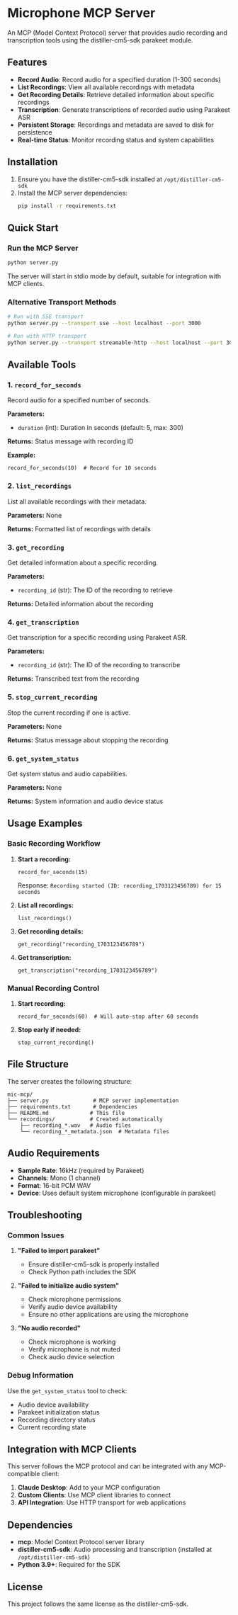 # Microphone MCP Server

An MCP (Model Context Protocol) server that provides audio recording and transcription tools using the distiller-cm5-sdk parakeet module.

## Features

- **Record Audio**: Record audio for a specified duration (1-300 seconds)
- **List Recordings**: View all available recordings with metadata
- **Get Recording Details**: Retrieve detailed information about specific recordings
- **Transcription**: Generate transcriptions of recorded audio using Parakeet ASR
- **Persistent Storage**: Recordings and metadata are saved to disk for persistence
- **Real-time Status**: Monitor recording status and system capabilities

## Installation

1. Ensure you have the distiller-cm5-sdk installed at `/opt/distiller-cm5-sdk`
2. Install the MCP server dependencies:
   ```bash
   pip install -r requirements.txt
   ```

## Quick Start

### Run the MCP Server

```bash
python server.py
```

The server will start in stdio mode by default, suitable for integration with MCP clients.

### Alternative Transport Methods

```bash
# Run with SSE transport
python server.py --transport sse --host localhost --port 3000

# Run with HTTP transport
python server.py --transport streamable-http --host localhost --port 3000
```

## Available Tools

### 1. `record_for_seconds`
Record audio for a specified number of seconds.

**Parameters:**
- `duration` (int): Duration in seconds (default: 5, max: 300)

**Returns:** Status message with recording ID

**Example:**
```
record_for_seconds(10)  # Record for 10 seconds
```

### 2. `list_recordings`
List all available recordings with their metadata.

**Parameters:** None

**Returns:** Formatted list of recordings with details

### 3. `get_recording`
Get detailed information about a specific recording.

**Parameters:**
- `recording_id` (str): The ID of the recording to retrieve

**Returns:** Detailed information about the recording

### 4. `get_transcription`
Get transcription for a specific recording using Parakeet ASR.

**Parameters:**
- `recording_id` (str): The ID of the recording to transcribe

**Returns:** Transcribed text from the recording

### 5. `stop_current_recording`
Stop the current recording if one is active.

**Parameters:** None

**Returns:** Status message about stopping the recording

### 6. `get_system_status`
Get system status and audio capabilities.

**Parameters:** None

**Returns:** System information and audio device status

## Usage Examples

### Basic Recording Workflow

1. **Start a recording:**
   ```
   record_for_seconds(15)
   ```
   Response: `Recording started (ID: recording_1703123456789) for 15 seconds`

2. **List all recordings:**
   ```
   list_recordings()
   ```

3. **Get recording details:**
   ```
   get_recording("recording_1703123456789")
   ```

4. **Get transcription:**
   ```
   get_transcription("recording_1703123456789")
   ```

### Manual Recording Control

1. **Start recording:**
   ```
   record_for_seconds(60)  # Will auto-stop after 60 seconds
   ```

2. **Stop early if needed:**
   ```
   stop_current_recording()
   ```

## File Structure

The server creates the following structure:

```
mic-mcp/
├── server.py              # MCP server implementation
├── requirements.txt       # Dependencies
├── README.md             # This file
└── recordings/           # Created automatically
    ├── recording_*.wav   # Audio files
    └── recording_*_metadata.json  # Metadata files
```

## Audio Requirements

- **Sample Rate**: 16kHz (required by Parakeet)
- **Channels**: Mono (1 channel)
- **Format**: 16-bit PCM WAV
- **Device**: Uses default system microphone (configurable in parakeet)

## Troubleshooting

### Common Issues

1. **"Failed to import parakeet"**
   - Ensure distiller-cm5-sdk is properly installed
   - Check Python path includes the SDK

2. **"Failed to initialize audio system"**
   - Check microphone permissions
   - Verify audio device availability
   - Ensure no other applications are using the microphone

3. **"No audio recorded"**
   - Check microphone is working
   - Verify microphone is not muted
   - Check audio device selection

### Debug Information

Use the `get_system_status` tool to check:
- Audio device availability
- Parakeet initialization status
- Recording directory status
- Current recording state

## Integration with MCP Clients

This server follows the MCP protocol and can be integrated with any MCP-compatible client:

1. **Claude Desktop**: Add to your MCP configuration
2. **Custom Clients**: Use MCP client libraries to connect
3. **API Integration**: Use HTTP transport for web applications

## Dependencies

- **mcp**: Model Context Protocol server library
- **distiller-cm5-sdk**: Audio processing and transcription (installed at `/opt/distiller-cm5-sdk`)
- **Python 3.9+**: Required for the SDK

## License

This project follows the same license as the distiller-cm5-sdk. 